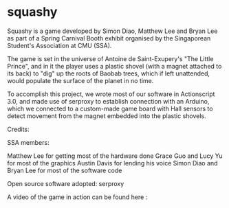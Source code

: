 # squashy


Squashy is a game developed by Simon Diao, Matthew Lee and Bryan Lee as part of a Spring Carnival Booth exhibit organised by the Singaporean Student's Association at CMU (SSA).

The game is set in the universe of Antoine de Saint-Exupery's "The Little Prince", and in it the player uses a plastic shovel (with a magnet attached to its back) to "dig" up the roots of Baobab trees, which if left unattended, would populate the surface of the planet in no time.

To accomplish this project, we wrote most of our software in Actionscript 3.0, and made use of serproxy to establish connection with an Arduino, which we connected to a custom-made game board with Hall sensors to detect movement from the magnet embedded into the plastic shovels.

Credits:

SSA members:

Matthew Lee for getting most of the hardware done
Grace Guo and Lucy Yu for most of the graphics
Austin Davis for lending his voice 
Simon Diao and Bryan Lee for most of the software code

Open source software adopted:
serproxy

A video of the game in action can be found here :
